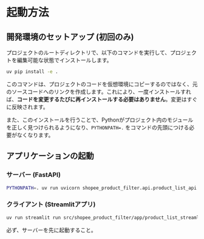 # 起動方法

## 開発環境のセットアップ (初回のみ)

プロジェクトのルートディレクトリで、以下のコマンドを実行して、プロジェクトを編集可能な状態でインストールします。

```bash
uv pip install -e .
```

このコマンドは、プロジェクトのコードを仮想環境にコピーするのではなく、元のソースコードへのリンクを作成します。これにより、一度インストールすれば、**コードを変更するたびに再インストールする必要はありません**。変更はすぐに反映されます。

また、このインストールを行うことで、Pythonがプロジェクト内のモジュールを正しく見つけられるようになり、`PYTHONPATH=.` をコマンドの先頭につける必要がなくなります。

## アプリケーションの起動

### サーバー (FastAPI)

```bash
PYTHONPATH=. uv run uvicorn shopee_product_filter.api.product_list_api:product_list_app --reload --port 8002
```


### クライアント (Streamlitアプリ)

```bash
uv run streamlit run src/shopee_product_filter/app/product_list_streamlit_app_type1.py
```


必ず、サーバーを先に起動すること。


